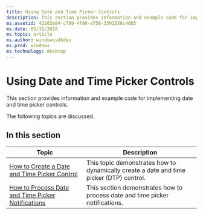 ```yaml
---
title: Using Date and Time Picker Controls
description: This section provides information and example code for implementing date and time picker controls.
ms.assetid: 42203e84-c799-4f86-a756-3391558c48b5
ms.date: 05/31/2018
ms.topic: article
ms.author: windowssdkdev
ms.prod: windows
ms.technology: desktop
---
```


# Using Date and Time Picker Controls

This section provides information and example code for implementing date and time picker controls.

The following topics are discussed.

## In this section



| Topic                                                                                                          | Description                                                                                        |
|----------------------------------------------------------------------------------------------------------------|----------------------------------------------------------------------------------------------------|
| [How to Create a Date and Time Picker Control](create-a-date-and-time-picker-control.md)<br/>           | This topic demonstrates how to dynamically create a date and time picker (DTP) control.<br/> |
| [How to Process Date and Time Picker Notifications](process-date-and-time-picker-notifications.md)<br/> | This section demonstrates how to process date and time picker notifications.<br/>            |



 

 

 





